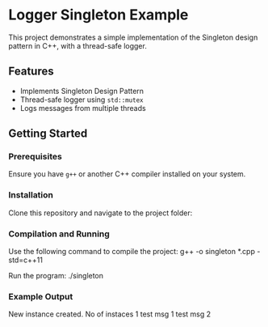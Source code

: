 # Logger Singleton Example
This project demonstrates a simple implementation of the Singleton design pattern in C++, with a thread-safe logger.

## Features
- Implements Singleton Design Pattern
- Thread-safe logger using `std::mutex`
- Logs messages from multiple threads

## Getting Started

### Prerequisites
Ensure you have `g++` or another C++ compiler installed on your system.

### Installation
Clone this repository and navigate to the project folder:

### Compilation and Running
Use the following command to compile the project:
g++ -o singleton *.cpp -std=c++11

Run the program:
./singleton

### Example Output
New instance created. No of instaces 1
test msg 1
test msg 2
